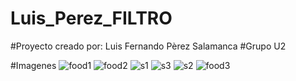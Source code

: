 # Luis_Perez_FILTRO

#Proyecto creado por: Luis Fernando Pèrez Salamanca
#Grupo U2

#Imagenes
![food1](https://github.com/L-Salamanca/Luis_Perez_FILTRO/assets/142316266/8e309806-e78e-4518-978f-3097f006974e)
![food2](https://github.com/L-Salamanca/Luis_Perez_FILTRO/assets/142316266/2a7b1a00-5bf1-4815-83c0-72e456efe28b)
![s1](https://github.com/L-Salamanca/Luis_Perez_FILTRO/assets/142316266/30f382b2-3c08-432a-95da-a28c6ab46dc3)
![s3](https://github.com/L-Salamanca/Luis_Perez_FILTRO/assets/142316266/c7e43950-c26f-462b-92b4-0861fb5b8e3f)
![s2](https://github.com/L-Salamanca/Luis_Perez_FILTRO/assets/142316266/b91e81c9-fa47-488a-8cc0-c813ed77a71c)
![food3](https://github.com/L-Salamanca/Luis_Perez_FILTRO/assets/142316266/91bf4d31-dbee-4a03-9354-852f5378859a)
